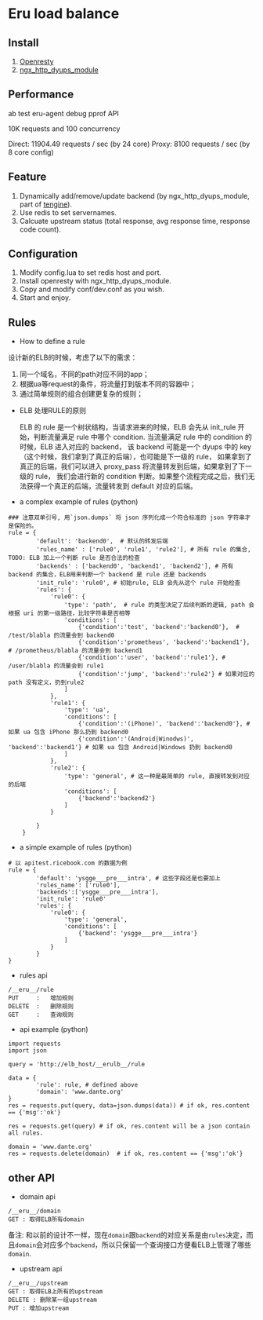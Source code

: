 Eru load balance
================

## Install

1. [Openresty](http://openresty.org)
2. [ngx_http_dyups_module](https://github.com/yzprofile/ngx_http_dyups_module)

## Performance

ab test eru-agent debug pprof API

10K requests and 100 concurrency

Direct: 11904.49 requests / sec (by 24 core)
Proxy: 8100 requests / sec (by 8 core config)

## Feature

1. Dynamically add/remove/update backend (by ngx_http_dyups_module, part of [tengine](http://tengine.taobao.org/)).
2. Use redis to set servernames.
3. Calcuate upstream status (total response, avg response time, response code count).

## Configuration

1. Modify config.lua to set redis host and port.
2. Install openresty with ngx_http_dyups_module.
3. Copy and modify conf/dev.conf as you wish.
4. Start and enjoy.

## Rules
* How to define a rule

设计新的ELB的时候，考虑了以下的需求：

1. 同一个域名，不同的path对应不同的app；
2. 根据ua等request的条件，将流量打到版本不同的容器中；
3. 通过简单规则的组合创建更复杂的规则；

* ELB 处理RULE的原则

    ELB 的 rule 是一个树状结构，当请求进来的时候，ELB 会先从 init_rule 开始，判断流量满足 rule 中哪个 condition. 当流量满足 rule 中的 condition 的时候，ELB 进入对应的 backend， 该 backend 可能是一个 dyups 中的 key（这个时候，我们拿到了真正的后端），也可能是下一级的 rule， 如果拿到了真正的后端，我们可以进入 proxy_pass 将流量转发到后端，如果拿到了下一级的 rule， 我们会进行新的 condition 判断。如果整个流程完成之后，我们无法获得一个真正的后端，流量转发到 default 对应的后端。

* a complex example of rules (python)

```
### 注意双单引号, 用`json.dumps` 将 json 序列化成一个符合标准的 json 字符串才是保险的。
rule = {
        'default': 'backend0',  # 默认的转发后端
        'rules_name' : ['rule0', 'rule1', 'rule2'], # 所有 rule 的集合, TODO: ELB 加上一个判断 rule 是否合法的检查
        'backends' : ['backend0', 'backend1', 'backend2'], # 所有 backend 的集合，ELB用来判断一个 backend 是 rule 还是 backends
        'init_rule': 'rule0', # 初始rule, ELB 会先从这个 rule 开始检查
        'rules': {
            'rule0': {
                'type': 'path',  # rule 的类型决定了后续判断的逻辑, path 会根据 uri 的第一级路径，比较字符串是否相等
                'conditions': [
                    {'condition':'test', 'backend':'backend0'},  # /test/blabla 的流量会到 backend0
                    {'condition':'prometheus', 'backend':'backend1'}, # /prometheus/blabla 的流量会到 backend1
                    {'condition':'user', 'backend':'rule1'}, # /user/blabla 的流量会到 rule1
                    {'condition':'jump', 'backend':'rule2'} # 如果对应的 path 没有定义，扔到rule2
                ]
            },
            'rule1': {
                'type': 'ua',
                'conditions': [
                    {'condition':'(iPhone)', 'backend':'backend0'}, # 如果 ua 包含 iPhone 那么扔到 backend0
                    {'condition':'(Android|Winodws)', 'backend':'backend1'} # 如果 ua 包含 Android|Windows 扔到 backend0
                ]
            },
            'rule2': {
                'type': 'general', # 这一种是最简单的 rule, 直接转发到对应的后端
                'conditions': [
                    {'backend':'backend2'}
                ]
            }

        }
    }
```

* a simple example of rules (python)

```
# 以 apitest.ricebook.com 的数据为例
rule = {
        'default': 'ysgge___pre___intra', # 这些字段还是也要加上
        'rules_name': ['rule0'],
        'backends':['ysgge___pre___intra'],
        'init_rule': 'rule0'
        'rules': {
            'rule0': {
                'type': 'general',
                'conditions': [
                    {'backend': 'ysgge___pre___intra'}
                ]
            }
        }
}
```

* rules api

```
/__eru__/rule
PUT     :   增加规则
DELETE  :   删除规则
GET     :   查询规则
```

* api example (python)

```
import requests
import json

query = 'http://elb_host/__erulb__/rule

data = {
        'rule': rule, # defined above
        'domain': 'www.dante.org'
}
res = requests.put(query, data=json.dumps(data)) # if ok, res.content == {'msg':'ok'}

res = requests.get(query) # if ok, res.content will be a json contain all rules.

domain = 'www.dante.org'
res = requests.delete(domain)  # if ok, res.content == {'msg':'ok'}
```

## other API
* domain api

```
/__eru__/domain
GET : 取得ELB所有domain
```

备注: 和以前的设计不一样，现在`domain`跟`backend`的对应关系是由`rules`决定，而且`domain`会对应多个`backend`，所以只保留一个查询接口方便看ELB上管理了哪些`domain`.

* upstream api

```
/__eru__/upstream
GET : 取得ELB上所有的upstream
DELETE : 删除某一组upstream
PUT : 增加upstream
```
